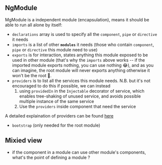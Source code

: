 ## NgModule
MgModule is a independent module (encapsulation), means it should be able to run all alone by itself:
- `declarations` array is used to specify all the `component`, `pipe` or `directive` it needs
- `imports` is a list of other **`modules`** it needs (those who contain `component`, `pipe` or `directive` this module need to use) 
- `exports` is for interaction, states anything this module exposed to be used in other module (that's why the `imports` above works -- if the imported module exports nothing, you can use nothing 😂), and as you can imagine, the root module will never exports anything otherwise it won't be the root 👀.
- `providers` is to list all the services this module needs.
N.B. but it's not encouraged to do this if possible, we can instead
  1. using `providedIn` in the `Injectable` decorator of service, which enables tree-shaking of unused service, and avoids possible multiple instance of the same service
  2. Use the `providers` inside component that need the service

A detailed explaination of providers can be found [here](https://angular.io/guide/providers)

- `bootstrap` (only needed for the root module)

## Mixied view
- if the component in a module can use other module's components, what's the point of defining a module ?
